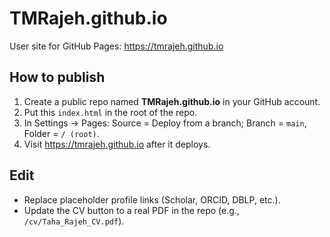 # TMRajeh.github.io

User site for GitHub Pages: https://tmrajeh.github.io

## How to publish
1. Create a public repo named **TMRajeh.github.io** in your GitHub account.
2. Put this `index.html` in the root of the repo.
3. In Settings → Pages: Source = Deploy from a branch; Branch = `main`, Folder = `/ (root)`.
4. Visit https://tmrajeh.github.io after it deploys.

## Edit
- Replace placeholder profile links (Scholar, ORCID, DBLP, etc.).
- Update the CV button to a real PDF in the repo (e.g., `/cv/Taha_Rajeh_CV.pdf`).
